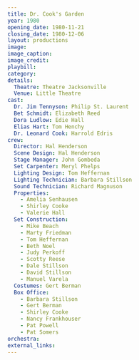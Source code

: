 ```yaml
---
title: Dr. Cook's Garden
year: 1980
opening_date: 1980-11-21
closing_date: 1980-12-06
layout: productions
image:
image_caption:
image_credit:
playbill: 
category: 
details:
  Theatre: Theatre Jacksonville
  Venue: Little Theatre
cast:
  Dr. Jim Tennyson: Philip St. Laurent
  Bet Schmidt: Elizabeth Reed
  Dora Ludlow: Edie Hall
  Elias Hart: Tom Henchy
  Dr. Leonard Cook: Harrold Edris
crew:
  Director: Hal Henderson
  Scene Design: Hal Henderson
  Stage Manager: John Gombeda
  Set Carpenter: Meryl Phelps
  Lighting Design: Tom Heffernan
  Lighting Technician: Barbara Stillson
  Sound Technician: Richard Magnuson
  Properties:
    - Amelia Senhausen
    - Shirley Cooke
    - Valerie Hall
  Set Construction:
    - Mike Beach
    - Marty Friedman
    - Tom Heffernan
    - Beth Noel
    - Judy Perkoff
    - Scotty Reese
    - Dale Stillson
    - David Stillson
    - Manuel Varela
  Costumes: Gert Berman
  Box Office:
    - Barbara Stillson
    - Gert Berman
    - Shirley Cooke
    - Nancy Frankhouser
    - Pat Powell
    - Pat Somers
orchestra:
external_links:
---
```


